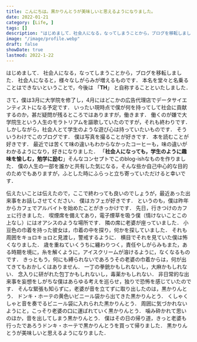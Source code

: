 ```yaml
---
title: こんにちは。黒かりんとうが美味しいと思えるようになりました。
date: 2022-01-21
category: [Life, ]
tags: []
description: "はじめまして．社会人になる，なってしまうことから，ブログを移転しました．"
image: "/image/profile.webp"
draft: false
showDate: true
lastmod: 2022-1-22
---
```


はじめまして．
社会人になる，なってしまうことから，ブログを移転しました．
社会人になると，様々なしがらみが増えるものです．
本名を堂々と名乗ることはできないということで，今後は 「**TH**」 と自称することといたしました．

さて，僕は3月に大学院を修了し，4月にはどこかの広告代理店でデータサイエンティストになる予定です．
いったい現時点で僕が何を持ってして社会に貢献するのか，甚だ疑問が残るところではありますが，働きます．
働くのが嫌で大学院生という人生のモラトリアムを謳歌していたのですが，それも終わりです．
しかしながら，社会人とて学生のような遊び心は持っていたいものです．
そういうわけでこのブログです．
僕は写真を撮ることが好きです．
本を読むことが好きです．
最近では苦くて味の違いもわからなかったコーヒーも，味の違いがわかるようになり，好きになりました．
「**社会人になっても，学生のように趣味を愉しむ，勉学に励む**」そんなコンセプトでこのblog-ishなものを作りました．
僕の人生の一部を誰かと共有した気になる，そんな些か自己中心的な目的のためでもありますが，ふとした時にふらっと立ち寄っていただけると幸いです．

伝えたいことは伝えたので，ここで終わっても良いのでしょうが，最近あった出来事をお話しさせてください．
僕はカフェが好きです．
というのも，僕は昨年からカフェでアルバイトを始めたことがきっかけです．
先日，行きつけのカフェに行きました．
喫煙席を備えてあり，電子煙草を吸う僕（情けないことこの上なし）にはオアシスのような場所です．
隣の席に老婆が座っていました．
小豆色の巾着を持った彼女は，巾着の中を探り，何かを探していました．
それも周囲をキョロキョロと見渡し，警戒するように．
横目でそれを見ていた僕は怖くなりました．
歳を重ねていくうちに纏わりつく，責任やしがらみもまた，ある時期を境に，糸を解くように，アイスクリームが溶けるように，なくなるものです．
きっともう，何にも縛られないであろうその老婆の巾着からは，何が出てきてもおかしくはありません．
一丁の拳銃かもしれないし，大麻かもしれない．
念入りに研がれた包丁かもしれないし，毒薬かもしれない．
非日常的な出来事を妄想をしがちな僕はあらゆる考えを巡らせ，独りで恐怖を感じていたのです．
そんな緊張も知らずに，老婆が音を立てずに取り出したのは，黒かりんとう．
ドンキ・ホーテの黄色いビニール袋から出てきた黒かりんとう．
くしゃくしゃと音を奏でるビニール袋に入れられた黒かりんとう．
周囲に気づかれないようにと，こっそり老婆の口に運ばれていく黒かりんとう．
噛み砕かれて思いのほか，音を出してしまう黒かりんとう．
僕はその日の帰り道，きっと老婆も行ったであろうドンキ・ホーテで黒かりんとうを買って帰りました．
黒かりんとうが美味しいと思えるようになりました．